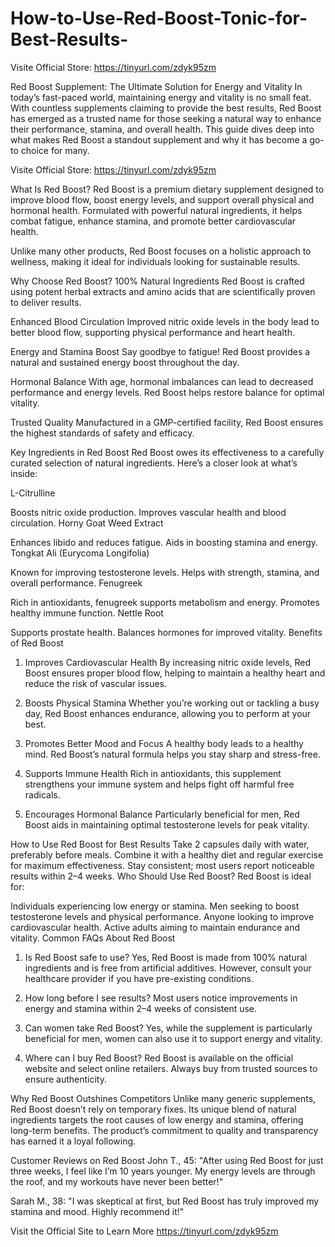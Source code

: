 # How-to-Use-Red-Boost-Tonic-for-Best-Results-


Visite Official Store:  https://tinyurl.com/zdyk95zm  


Red Boost Supplement: The Ultimate Solution for Energy and Vitality
In today’s fast-paced world, maintaining energy and vitality is no small feat. With countless supplements claiming to provide the best results, Red Boost has emerged as a trusted name for those seeking a natural way to enhance their performance, stamina, and overall health. This guide dives deep into what makes Red Boost a standout supplement and why it has become a go-to choice for many.

Visite Official Store:  https://tinyurl.com/zdyk95zm  

What Is Red Boost?
Red Boost is a premium dietary supplement designed to improve blood flow, boost energy levels, and support overall physical and hormonal health. Formulated with powerful natural ingredients, it helps combat fatigue, enhance stamina, and promote better cardiovascular health.

Unlike many other products, Red Boost focuses on a holistic approach to wellness, making it ideal for individuals looking for sustainable results.

Why Choose Red Boost?
100% Natural Ingredients
Red Boost is crafted using potent herbal extracts and amino acids that are scientifically proven to deliver results.

Enhanced Blood Circulation
Improved nitric oxide levels in the body lead to better blood flow, supporting physical performance and heart health.

Energy and Stamina Boost
Say goodbye to fatigue! Red Boost provides a natural and sustained energy boost throughout the day.

Hormonal Balance
With age, hormonal imbalances can lead to decreased performance and energy levels. Red Boost helps restore balance for optimal vitality.

Trusted Quality
Manufactured in a GMP-certified facility, Red Boost ensures the highest standards of safety and efficacy.

Key Ingredients in Red Boost
Red Boost owes its effectiveness to a carefully curated selection of natural ingredients. Here’s a closer look at what’s inside:

L-Citrulline

Boosts nitric oxide production.
Improves vascular health and blood circulation.
Horny Goat Weed Extract

Enhances libido and reduces fatigue.
Aids in boosting stamina and energy.
Tongkat Ali (Eurycoma Longifolia)

Known for improving testosterone levels.
Helps with strength, stamina, and overall performance.
Fenugreek

Rich in antioxidants, fenugreek supports metabolism and energy.
Promotes healthy immune function.
Nettle Root

Supports prostate health.
Balances hormones for improved vitality.
Benefits of Red Boost
1. Improves Cardiovascular Health
By increasing nitric oxide levels, Red Boost ensures proper blood flow, helping to maintain a healthy heart and reduce the risk of vascular issues.

2. Boosts Physical Stamina
Whether you’re working out or tackling a busy day, Red Boost enhances endurance, allowing you to perform at your best.

3. Promotes Better Mood and Focus
A healthy body leads to a healthy mind. Red Boost’s natural formula helps you stay sharp and stress-free.

4. Supports Immune Health
Rich in antioxidants, this supplement strengthens your immune system and helps fight off harmful free radicals.

5. Encourages Hormonal Balance
Particularly beneficial for men, Red Boost aids in maintaining optimal testosterone levels for peak vitality.

How to Use Red Boost for Best Results
Take 2 capsules daily with water, preferably before meals.
Combine it with a healthy diet and regular exercise for maximum effectiveness.
Stay consistent; most users report noticeable results within 2–4 weeks.
Who Should Use Red Boost?
Red Boost is ideal for:

Individuals experiencing low energy or stamina.
Men seeking to boost testosterone levels and physical performance.
Anyone looking to improve cardiovascular health.
Active adults aiming to maintain endurance and vitality.
Common FAQs About Red Boost
1. Is Red Boost safe to use?
Yes, Red Boost is made from 100% natural ingredients and is free from artificial additives. However, consult your healthcare provider if you have pre-existing conditions.

2. How long before I see results?
Most users notice improvements in energy and stamina within 2–4 weeks of consistent use.

3. Can women take Red Boost?
Yes, while the supplement is particularly beneficial for men, women can also use it to support energy and vitality.

4. Where can I buy Red Boost?
Red Boost is available on the official website and select online retailers. Always buy from trusted sources to ensure authenticity.

Why Red Boost Outshines Competitors
Unlike many generic supplements, Red Boost doesn’t rely on temporary fixes. Its unique blend of natural ingredients targets the root causes of low energy and stamina, offering long-term benefits. The product’s commitment to quality and transparency has earned it a loyal following.

Customer Reviews on Red Boost
John T., 45:
"After using Red Boost for just three weeks, I feel like I’m 10 years younger. My energy levels are through the roof, and my workouts have never been better!"

Sarah M., 38:
"I was skeptical at first, but Red Boost has truly improved my stamina and mood. Highly recommend it!"


Visit the Official Site to Learn More
https://tinyurl.com/zdyk95zm  




